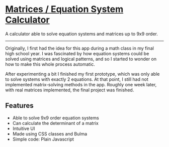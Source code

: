 # [Matrices / Equation System Calculator](https://matrices-app.netlify.app/)

A calculator able to solve equation systems and matrices up to 9x9 order.

-----------

Originally, I first had the idea for this app during a math class in my final high school year. I was fascinated by how equation systems could be solved using matrices and logical patterns, and so I started to wonder on how to make this whole process automatic.

After experimenting a bit I finished my first prototype, which was only able to solve systems with exactly 2 equations. At that point, I still had not implemented matrix-solving methods in the app. Roughly one week later, with real matrices implemented, the final project was finished. 


## Features

- Able to solve 9x9 order equation systems
- Can calculate the determinant of a matrix
- Intuitive UI
- Made using CSS classes and Bulma
- Simple code: Plain Javascript

